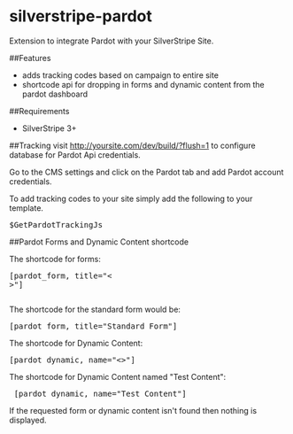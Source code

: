 # silverstripe-pardot

Extension to integrate Pardot with your SilverStripe Site.

##Features
* adds tracking codes based on campaign to entire site
* shortcode api for dropping in forms and dynamic content from the pardot dashboard

##Requirements
* SilverStripe 3+

##Tracking
visit http://yoursite.com/dev/build/?flush=1 to configure database for Pardot Api credentials.

Go to the CMS settings and click on the Pardot tab
and add Pardot account credentials.

To add tracking codes to your site simply add the following to your template. 
<pre>$GetPardotTrackingJs</pre>

##Pardot Forms and Dynamic Content shortcode


The shortcode for forms: 
<pre>[pardot_form, title="<<Form Title>>"]</pre>

The shortcode for the standard form would be:
<pre>[pardot_form, title="Standard Form"]</pre>

The shortcode for Dynamic Content:
<pre>[pardot_dynamic, name="<<Dynamic Content Name>>"]</pre>

The shortcode for Dynamic Content named "Test Content":
<pre> [pardot_dynamic, name="Test Content"] </pre>

If the requested form or dynamic content isn't found then nothing is displayed.